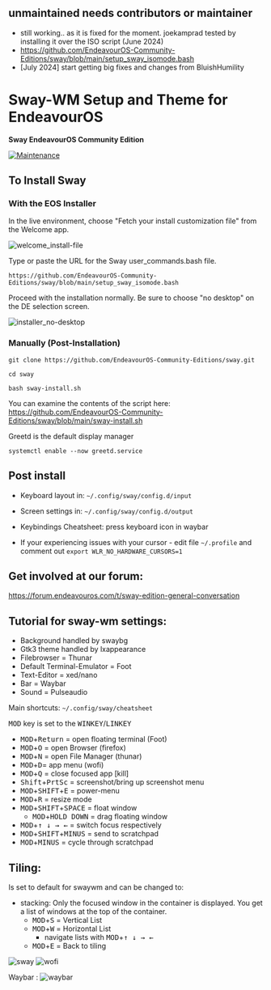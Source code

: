 ## unmaintained needs contributors or maintainer

* still working.. as it is fixed for the moment. joekamprad tested by installing it over the ISO script (June 2024)
* https://github.com/EndeavourOS-Community-Editions/sway/blob/main/setup_sway_isomode.bash
* [July 2024] start getting big fixes and changes from BluishHumility
  
# Sway-WM Setup and Theme for EndeavourOS

**Sway EndeavourOS Community Edition**

[![Maintenance](https://img.shields.io/maintenance/yes/2024.svg)]()

## To Install Sway

### With the EOS Installer

In the live environment, choose "Fetch your install customization file" from the Welcome app.

![welcome_install-file](https://github.com/user-attachments/assets/0e6d57c2-1254-4179-8084-8797b9644682)

Type or paste the URL for the Sway user_commands.bash file.

    https://github.com/EndeavourOS-Community-Editions/sway/blob/main/setup_sway_isomode.bash

Proceed with the installation normally. Be sure to choose "no desktop" on the DE selection screen.

![installer_no-desktop](https://github.com/user-attachments/assets/ca5582a9-094e-45d7-af1a-ebcf45e4dea5)

### Manually (Post-Installation)

    git clone https://github.com/EndeavourOS-Community-Editions/sway.git

    cd sway

    bash sway-install.sh
   
You can examine the contents of the script here: https://github.com/EndeavourOS-Community-Editions/sway/blob/main/sway-install.sh
    
Greetd is the default display manager
    
    systemctl enable --now greetd.service
    
## Post install

- Keyboard layout in: `~/.config/sway/config.d/input`
- Screen settings in: `~/.config/sway/config.d/output`
- Keybindings Cheatsheet: press keyboard icon in waybar

- If your experiencing issues with your cursor - edit file `~/.profile` and comment out `export WLR_NO_HARDWARE_CURSORS=1`     
 
## Get involved at our forum:
https://forum.endeavouros.com/t/sway-edition-general-conversation

## Tutorial for sway-wm settings:

 - Background handled by swaybg
 - Gtk3 theme handled by lxappearance
 - Filebrowser = Thunar
 - Default Terminal-Emulator = Foot
 - Text-Editor = xed/nano
 - Bar = Waybar
 - Sound = Pulseaudio

Main shortcuts: `~/.config/sway/cheatsheet`


<kbd>MOD</kbd> key is set to the <kbd>WINKEY</kbd>/<kbd>LINKEY</kbd>

 - <kbd>MOD</kbd>+<kbd>Return</kbd> = open floating terminal (Foot)
 - <kbd>MOD</kbd>+<kbd>O</kbd> = open Browser (firefox)
 - <kbd>MOD</kbd>+<kbd>N</kbd> = open File Manager (thunar)
 - <kbd>MOD</kbd>+<kbd>D</kbd>= app menu (wofi)
 - <kbd>MOD</kbd>+<kbd>Q</kbd> = close focused app [kill]
 - <kbd>Shift</kbd>+<kbd>PrtSc</kbd> = screenshot/bring up screenshot menu
 - <kbd>MOD</kbd>+<kbd>SHIFT</kbd>+<kbd>E</kbd> = power-menu
 - <kbd>MOD</kbd>+<kbd>R</kbd> = resize mode
 - <kbd>MOD</kbd>+<kbd>SHIFT</kbd>+<kbd>SPACE</kbd>  = float window
     - <kbd>MOD</kbd>+<kbd>HOLD DOWN</kbd> = drag floating window
 - <kbd>MOD</kbd>+<kbd>↑ ↓ → ←</kbd>  = switch focus respectively 
 - <kbd>MOD</kbd>+<kbd>SHIFT</kbd>+<kbd>MINUS</kbd> = send to scratchpad
 - <kbd>MOD</kbd>+<kbd>MINUS</kbd> = cycle through scratchpad
 
 
 

## Tiling:

Is set to default for swaywm and can be changed to:

- stacking: Only the focused window in the container is displayed. You get a list of windows at the top of the container. 
   - <kbd>MOD</kbd>+<kbd>S</kbd> = Vertical List
   - <kbd>MOD</kbd>+<kbd>W</kbd> = Horizontal List
     - navigate lists with <kbd>MOD</kbd>+<kbd>↑ ↓ → ←</kbd> 
   - <kbd>MOD</kbd>+<kbd>E</kbd> = Back to tiling
   


![sway](https://forum.endeavouros.com/uploads/default/original/3X/b/c/bc09b71d718cb09a8efd4545cc65366c5f855441.png)
![wofi](https://forum.endeavouros.com/uploads/default/original/3X/9/d/9daff7f842bd9db097e0bb9d6be5cf5b65e6baa0.jpeg)

Waybar :
![waybar](https://forum.endeavouros.com/uploads/default/original/3X/7/3/73b22b2a678c6836c3b2d15747b0ef28e064fbc2.png)

